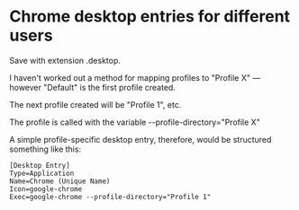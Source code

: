 # Chrome desktop entries for different users

Save with extension .desktop.

I haven't worked out a method for mapping profiles to "Profile X" — however "Default" is the first profile created.

The next profile created will be "Profile 1", etc.

The profile is called with the variable --profile-directory="Profile X"

A simple profile-specific desktop entry, therefore, would be structured something like this:

```
[Desktop Entry]
Type=Application
Name=Chrome (Unique Name)
Icon=google-chrome
Exec=google-chrome --profile-directory="Profile 1"
```
